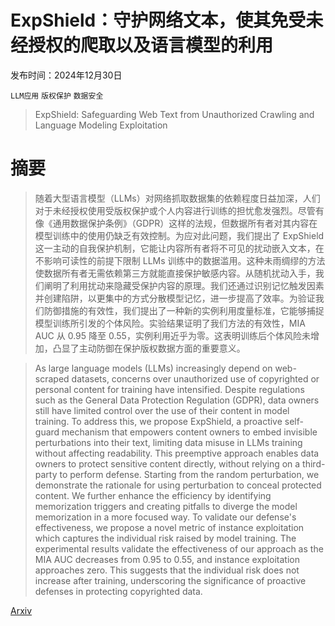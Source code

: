 # ExpShield：守护网络文本，使其免受未经授权的爬取以及语言模型的利用

发布时间：2024年12月30日

`LLM应用` `版权保护` `数据安全`

> ExpShield: Safeguarding Web Text from Unauthorized Crawling and Language Modeling Exploitation

# 摘要

> 随着大型语言模型（LLMs）对网络抓取数据集的依赖程度日益加深，人们对于未经授权使用受版权保护或个人内容进行训练的担忧愈发强烈。尽管有像《通用数据保护条例》（GDPR）这样的法规，但数据所有者对其内容在模型训练中的使用仍缺乏有效控制。为应对此问题，我们提出了 ExpShield 这一主动的自我保护机制，它能让内容所有者将不可见的扰动嵌入文本，在不影响可读性的前提下限制 LLMs 训练中的数据滥用。这种未雨绸缪的方法使数据所有者无需依赖第三方就能直接保护敏感内容。从随机扰动入手，我们阐明了利用扰动来隐藏受保护内容的原理。我们还通过识别记忆触发因素并创建陷阱，以更集中的方式分散模型记忆，进一步提高了效率。为验证我们防御措施的有效性，我们提出了一种新的实例利用度量标准，它能够捕捉模型训练所引发的个体风险。实验结果证明了我们方法的有效性，MIA AUC 从 0.95 降至 0.55，实例利用近乎为零。这表明训练后个体风险未增加，凸显了主动防御在保护版权数据方面的重要意义。

> As large language models (LLMs) increasingly depend on web-scraped datasets, concerns over unauthorized use of copyrighted or personal content for training have intensified. Despite regulations such as the General Data Protection Regulation (GDPR), data owners still have limited control over the use of their content in model training. To address this, we propose ExpShield, a proactive self-guard mechanism that empowers content owners to embed invisible perturbations into their text, limiting data misuse in LLMs training without affecting readability. This preemptive approach enables data owners to protect sensitive content directly, without relying on a third-party to perform defense. Starting from the random perturbation, we demonstrate the rationale for using perturbation to conceal protected content. We further enhance the efficiency by identifying memorization triggers and creating pitfalls to diverge the model memorization in a more focused way. To validate our defense's effectiveness, we propose a novel metric of instance exploitation which captures the individual risk raised by model training. The experimental results validate the effectiveness of our approach as the MIA AUC decreases from 0.95 to 0.55, and instance exploitation approaches zero. This suggests that the individual risk does not increase after training, underscoring the significance of proactive defenses in protecting copyrighted data.

[Arxiv](https://arxiv.org/abs/2412.21123)